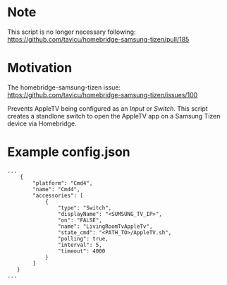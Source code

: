 # Note

This script is no longer necessary following:
https://github.com/tavicu/homebridge-samsung-tizen/pull/185

# Motivation

The homebridge-samsung-tizen issue:
https://github.com/tavicu/homebridge-samsung-tizen/issues/100

Prevents AppleTV being configured as an *Input* or *Switch*. This script creates a standlone switch to open the AppleTV app on a Samsung Tizen device via Homebridge.

# Example config.json
```
...
    {
        "platform": "Cmd4",
        "name": "Cmd4",
        "accessories": [
            {
                "type": "Switch",
                "displayName": "<SUMSUNG_TV_IP>",
                "on": "FALSE",
                "name": "LivingRoomTvAppleTv",
                "state_cmd": "<PATH_TO>/AppleTV.sh",
                "polling": true,
                "interval": 5,
                "timeout": 4000
            }
        ]
   }
...
```
